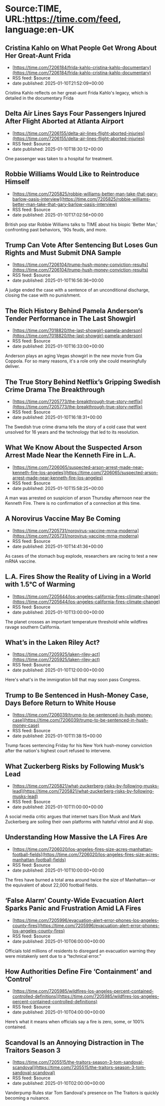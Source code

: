 # Source:TIME, URL:https://time.com/feed, language:en-UK

## Cristina Kahlo on What People Get Wrong About Her Great-Aunt Frida
 - [https://time.com/7206184/frida-kahlo-cristina-kahlo-documentary](https://time.com/7206184/frida-kahlo-cristina-kahlo-documentary)
 - RSS feed: $source
 - date published: 2025-01-10T21:52:09+00:00

Cristina Kahlo reflects on her great-aunt Frida Kahlo's legacy, which is detailed in the documentary Frida

## Delta Air Lines Says Four Passengers Injured After Flight Aborted at Atlanta Airport
 - [https://time.com/7206155/delta-air-lines-flight-aborted-injuries](https://time.com/7206155/delta-air-lines-flight-aborted-injuries)
 - RSS feed: $source
 - date published: 2025-01-10T18:30:12+00:00

One passenger was taken to a hospital for treatment.

## Robbie Williams Would Like to Reintroduce Himself
 - [https://time.com/7205825/robbie-williams-better-man-take-that-gary-barlow-oasis-interview](https://time.com/7205825/robbie-williams-better-man-take-that-gary-barlow-oasis-interview)
 - RSS feed: $source
 - date published: 2025-01-10T17:02:56+00:00

British pop star Robbie Williams talks to TIME about his biopic 'Better Man,'  confronting past behaviors, '90s feuds, and more.

## Trump Can Vote After Sentencing But Loses Gun Rights and Must Submit DNA Sample
 - [https://time.com/7206104/trump-hush-money-conviction-results](https://time.com/7206104/trump-hush-money-conviction-results)
 - RSS feed: $source
 - date published: 2025-01-10T16:56:36+00:00

A judge ended the case with a sentence of an unconditional discharge, closing the case with no punishment.

## The Rich History Behind Pamela Anderson’s Tender Performance in The Last Showgirl
 - [https://time.com/7018820/the-last-showgirl-pamela-anderson](https://time.com/7018820/the-last-showgirl-pamela-anderson)
 - RSS feed: $source
 - date published: 2025-01-10T16:33:00+00:00

Anderson plays an aging Vegas showgirl in the new movie from Gia Coppola. For so many reasons, it's a role only she could meaningfully deliver.

## The True Story Behind Netflix’s Gripping Swedish Crime Drama The Breakthrough
 - [https://time.com/7205773/the-breakthrough-true-story-netflix](https://time.com/7205773/the-breakthrough-true-story-netflix)
 - RSS feed: $source
 - date published: 2025-01-10T16:18:31+00:00

The Swedish true crime drama tells the story of a cold case that went unsolved for 16 years and the technology that led to its resolution.

## What We Know About the Suspected Arson Arrest Made Near the Kenneth Fire in L.A.
 - [https://time.com/7206065/suspected-arson-arrest-made-near-kenneth-fire-los-angeles](https://time.com/7206065/suspected-arson-arrest-made-near-kenneth-fire-los-angeles)
 - RSS feed: $source
 - date published: 2025-01-10T15:58:25+00:00

A man was arrested on suspicion of arson Thursday afternoon near the Kenneth Fire. There is no confirmation of a connection at this time.

## A Norovirus Vaccine May Be Coming
 - [https://time.com/7205731/norovirus-vaccine-mrna-moderna](https://time.com/7205731/norovirus-vaccine-mrna-moderna)
 - RSS feed: $source
 - date published: 2025-01-10T14:41:36+00:00

As cases of the stomach bug explode, researchers are racing to test a new mRNA vaccine.

## L.A. Fires Show the Reality of Living in a World with 1.5°C of Warming
 - [https://time.com/7205644/los-angeles-california-fires-climate-change](https://time.com/7205644/los-angeles-california-fires-climate-change)
 - RSS feed: $source
 - date published: 2025-01-10T13:00:00+00:00

The planet crosses an important temperature threshold while wildfires ravage southern California.

## What’s in the Laken Riley Act?
 - [https://time.com/7205925/laken-riley-act](https://time.com/7205925/laken-riley-act)
 - RSS feed: $source
 - date published: 2025-01-10T12:00:00+00:00

Here's what's in the immigration bill that may soon pass Congress.

## Trump to Be Sentenced in Hush-Money Case, Days Before Return to White House
 - [https://time.com/7206039/trump-to-be-sentenced-in-hush-money-case](https://time.com/7206039/trump-to-be-sentenced-in-hush-money-case)
 - RSS feed: $source
 - date published: 2025-01-10T11:38:15+00:00

Trump faces sentencing Friday for his New York hush-money conviction after the nation's highest court refused to intervene.

## What Zuckerberg Risks by Following Musk’s Lead
 - [https://time.com/7205821/what-zuckerberg-risks-by-following-musks-lead](https://time.com/7205821/what-zuckerberg-risks-by-following-musks-lead)
 - RSS feed: $source
 - date published: 2025-01-10T11:00:00+00:00

A social media critic argues that internet tsars Elon Musk and Mark Zuckerberg are soiling their own platforms with hateful vitriol and AI slop.

## Understanding How Massive the LA Fires Are
 - [https://time.com/7206020/los-angeles-fires-size-acres-manhattan-football-fields](https://time.com/7206020/los-angeles-fires-size-acres-manhattan-football-fields)
 - RSS feed: $source
 - date published: 2025-01-10T10:00:00+00:00

The fires have burned a total area around twice the size of Manhattan—or the equivalent of about 22,000 football fields.

## ‘False Alarm’ County-Wide Evacuation Alert Sparks Panic and Frustration Amid LA Fires
 - [https://time.com/7205996/evacuation-alert-error-phones-los-angeles-county-fires](https://time.com/7205996/evacuation-alert-error-phones-los-angeles-county-fires)
 - RSS feed: $source
 - date published: 2025-01-10T06:00:00+00:00

Officials told millions of residents to disregard an evacuation warning they were mistakenly sent due to a “technical error.”

## How Authorities Define Fire ‘Containment’ and ‘Control’
 - [https://time.com/7205985/wildfires-los-angeles-percent-contained-controlled-definitions](https://time.com/7205985/wildfires-los-angeles-percent-contained-controlled-definitions)
 - RSS feed: $source
 - date published: 2025-01-10T04:00:00+00:00

Here’s what it means when officials say a fire is zero, some, or 100% contained.

## Scandoval Is an Annoying Distraction in The Traitors Season 3
 - [https://time.com/7205515/the-traitors-season-3-tom-sandoval-scandoval](https://time.com/7205515/the-traitors-season-3-tom-sandoval-scandoval)
 - RSS feed: $source
 - date published: 2025-01-10T02:00:00+00:00

Vanderpump Rules star Tom Sandoval's presence on The Traitors is quickly becoming a nuisance.

